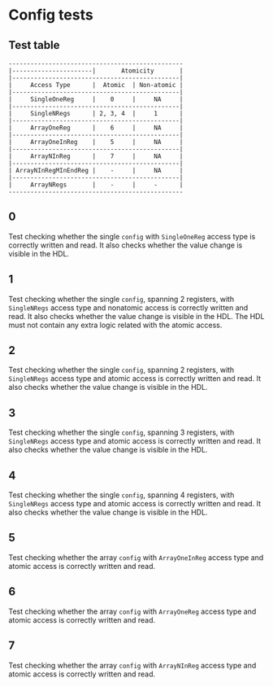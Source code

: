 # Config tests

## Test table

```
------------------------------------------------
|----------------------|       Atomicity       |
|----------------------------------------------|
|     Access Type      |  Atomic  | Non-atomic |
|----------------------------------------------|
|     SingleOneReg     |    0     |     NA     |
|----------------------------------------------|
|     SingleNRegs      | 2, 3, 4  |     1      |
|----------------------------------------------|
|     ArrayOneReg      |    6     |     NA     |
|----------------------------------------------|
|     ArrayOneInReg    |    5     |     NA     |
|----------------------------------------------|
|     ArrayNInReg      |    7     |     NA     |
|----------------------------------------------|
| ArrayNInRegMInEndReg |    -     |     NA     |
|----------------------------------------------|
|     ArrayNRegs       |    -     |     -      |
------------------------------------------------
```

## 0
Test checking whether the single `config` with `SingleOneReg` access type is correctly written and read.
It also checks whether the value change is visible in the HDL.

## 1
Test checking whether the single `config`, spanning 2 registers, with `SingleNRegs` access type and nonatomic access is correctly written and read.
It also checks whether the value change is visible in the HDL.
The HDL must not contain any extra logic related with the atomic access.

## 2
Test checking whether the single `config`, spanning 2 registers, with `SingleNRegs` access type and atomic access is correctly written and read.
It also checks whether the value change is visible in the HDL.

## 3
Test checking whether the single `config`, spanning 3 registers, with `SingleNRegs` access type and atomic access is correctly written and read.
It also checks whether the value change is visible in the HDL.

## 4
Test checking whether the single `config`, spanning 4 registers, with `SingleNRegs` access type and atomic access is correctly written and read.
It also checks whether the value change is visible in the HDL.

## 5
Test checking whether the array `config` with `ArrayOneInReg` access type and atomic access is correctly written and read.

## 6
Test checking whether the array `config` with `ArrayOneReg` access type and atomic access is correctly written and read.

## 7
Test checking whether the array `config` with `ArrayNInReg` access type and atomic access is correctly written and read.
